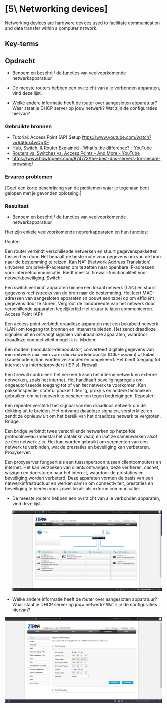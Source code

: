 # [5\ Networking devices]

Networking devices are hardware devices used to facilitate communication and data transfer within a computer network.

## Key-terms

## Opdracht

- Benoem en beschrijf de functies van veelvoorkomende netwerkapparatuur

- De meeste routers hebben een overzicht van alle verbonden apparaten, vind deze lijst.

- Welke andere informatie heeft de router over aangesloten apparatuur?
  Waar staat je DHCP server op jouw netwerk? Wat zijn de configuraties hiervan?

### Gebruikte bronnen

- Tutorial: Access Point (AP) Setup https://www.youtube.com/watch?v=640ux4wQgXE
- [Hub, Switch, &amp; Router Explained - What&#39;s the difference? - YouTube](https://www.youtube.com/watch?v=1z0ULvg_pW8)
- [Routers vs. Switches vs. Access Points - And More - YouTube](https://www.youtube.com/watch?v=Vc16CCAAz7Q)
- https://www.howtogeek.com/874773/the-best-dns-servers-for-secure-browsing/

### Ervaren problemen

[Geef een korte beschrijving van de problemen waar je tegenaan bent gelopen met je gevonden oplossing.]

### Resultaat

- Benoem en beschrijf de functies van veelvoorkomende netwerkapparatuur

Hier zijn enkele veelvoorkomende netwerkapparaten en hun functies:

Router:

Een router verbindt verschillende netwerken en stuurt gegevenspakketten tussen hen door.
Het bepaalt de beste route voor gegevens om van de bron naar de bestemming te reizen.
Kan NAT (Network Address Translation) uitvoeren om privé-IP-adressen om te zetten naar openbare IP-adressen voor internetcommunicatie.
Biedt meestal firewall-functionaliteit voor netwerkbeveiliging.
Switch:

Een switch verbindt apparaten binnen een lokaal netwerk (LAN) en stuurt gegevens rechtstreeks van de bron naar de bestemming.
Het leert MAC-adressen van aangesloten apparaten en bouwt een tabel op om efficiënt gegevens door te sturen.
Vergroot de bandbreedte van het netwerk door verschillende apparaten tegelijkertijd met elkaar te laten communiceren.
Access Point (AP):

Een access point verbindt draadloze apparaten met een bekabeld netwerk (LAN) om toegang tot bronnen en internet te bieden.
Het zendt draadloze signalen uit en ontvangt signalen van draadloze apparaten, waardoor draadloze connectiviteit mogelijk is.
Modem:

Een modem (modulator-demodulator) converteert digitale gegevens van een netwerk naar een vorm die via de telefoonlijn (DSL-modem) of kabel (kabelmodem) kan worden verzonden en omgekeerd.
Het biedt toegang tot internet via internetproviders (ISP's).
Firewall:

Een firewall controleert het verkeer tussen het interne netwerk en externe netwerken, zoals het internet.
Het handhaaft beveiligingsregels om ongeautoriseerde toegang tot of van het netwerk te voorkomen.
Kan pakketinspectie, stateful packet filtering, proxy's en andere technieken gebruiken om het netwerk te beschermen tegen bedreigingen.
Repeater:

Een repeater versterkt het signaal van een draadloos netwerk om de dekking uit te breiden.
Het ontvangt draadloze signalen, versterkt ze en zendt ze opnieuw uit om het bereik van het draadloze netwerk te vergroten.
Bridge:

Een bridge verbindt twee verschillende netwerken op hetzelfde protocolniveau (meestal het datalinkniveau) en laat ze samenwerken alsof ze één netwerk zijn.
Het kan worden gebruikt om segmenten van een netwerk te verbinden, wat de prestaties en beveiliging kan verbeteren.
Proxyserver:

Een proxyserver fungeert als een tussenpersoon tussen clientcomputers en internet.
Het kan verzoeken van clients ontvangen, deze verifiëren, cachet, wijzigen en doorsturen naar het internet, waardoor de prestaties en beveiliging worden verbeterd.
Deze apparaten vormen de basis van een netwerkinfrastructuur en werken samen om connectiviteit, prestaties en beveiliging te bieden voor zowel lokale als externe communicatie.

- De meeste routers hebben een overzicht van alle verbonden apparaten, vind deze lijst.
  
  ![My_router_UI.png](My_router_UI.png)

- Welke andere informatie heeft de router over aangesloten apparatuur?
  Waar staat je DHCP server op jouw netwerk? Wat zijn de configuraties hiervan?

![My_router_UI2.png](My_router_UI2.png)
